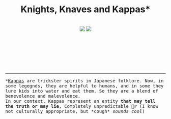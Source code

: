 <div align="center">
  <h1>Knights, Knaves and Kappas*</h1> <br>
  <img src="https://img.shields.io/website-up-down-green-red/https/kkk-8t4m.onrender.com/heath.svg?label=Backend%20Status" />
  <img src="https://img.shields.io/website-up-down-green-red/https/armangrewal007.github.io/kkk.svg?label=GitHub%20Pages%20Status" />
</div>


<br><br><br><br><br><br>

----------

<tt>*<a href="https://en.wikipedia.org/wiki/Kappa_(folklore)">Kappas</a> are trickster spirits in Japanese folklore. Now, in some legegnds, they are helpful to humans, and in some they lure kids into water and eat them. So they are a blend of benevolence and malevolence.</tt><br>
<tt>In our context, Kappas represent an entity <b>that may tell the truth or may lie</b>, Completely unpredictable 🤷‍♂️ (I know not culturally appropriate, but \*cough\* <i>sounds cool</i>)</i></tt>
